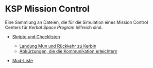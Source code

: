 # KSP Mission Control

Eine Sammlung an Dateien, die für die Simulation eines Mission Control Centers für *Kerbal Space Program* hilfreich sind.

+ [Skripte und Checklisten](./Skripte%20und%20Checklisten)
	+ [Landung Mun und Rückkehr zu Kerbin](./Skripte%20und%20Checklisten/checklist.md)
	+ [Abkürzungen, die die Kommunikation erleichtern](./Skripte%20und%20Checklisten/abbreviations.md)

+ [Mod-Liste](modlist.md)